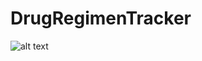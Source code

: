 # DrugRegimenTracker

![alt text](https://github.com/DarrenKitching/DrugRegimenTracker/blob/master/preview.png?raw=true)
